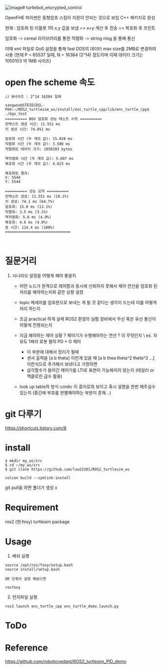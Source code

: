 ![image](https://github.com/user-attachments/assets/8a99bbea-0046-42ef-9190-dd14899aedfd)# turtlebot_encrypted_control


OpenFHE 파이썬은 동형암호 스킴이 지원이 안되는 것으로 보임 
C++ 패키지로 완성

현재 : 
암호화 된 터틀봇 1의 x,y 값을 보냄 => x+y 계산 후 전송 => 복호화 후 프린트

암호화 -> cereal 라이브러리를 통한 직렬화 -> string msg 을 통해 통신 

이때 xml 파일로 QoS 설정을 통해 fast DDS의 데이터 max size를 2MB로 변경하여 사용
(현재 P = 65537 일때, N = 16384 (2^14) 정도이며 이때 데이터 크기는 1050103 약 1MB 사이즈)


# open fhe scheme 속도
```
// N사이즈 : 2^14 16384 일때 

sangwon@STEIECDSL-P04:~/ROS2_turtlesim_ws/install/enc_turtle_cpp/lib/enc_turtle_cpp$ ./bgv_test
========== BGV 암호화 성능 테스트 시작 ==========
컨텍스트 생성 시간: 11.551 ms
키 생성 시간: 74.051 ms

암호화 시간 (두 개의 값): 15.028 ms
직렬화 시간 (두 개의 값): 3.508 ms
직렬화된 데이터 크기: 1050103 bytes

역직렬화 시간 (두 개의 값): 5.607 ms
복호화 시간 (두 개의 값): 4.623 ms

복호화된 결과:
X: 5544
Y: 5544

========== 성능 요약 ==========
컨텍스트 생성: 11.551 ms (10.1%)
키 생성: 74.1 ms (64.7%)
암호화: 15.0 ms (13.1%)
직렬화: 3.5 ms (3.1%)
역직렬화: 5.6 ms (4.9%)
복호화: 4.6 ms (4.0%)
총 시간: 114.4 ms (100%)
==============================



```
# 질문거리

1. 시나리오 설정을 어떻게 해야 좋을지
   - 어떤 노드가 원격으로 제어함과 동시에 신뢰하지 못해서 제어 연산을 암호화 된 처리를 해야하는지와 같은 상황 설정
   - topic 메세지를 암호문으로 보내는 게 될 것 같다는 생각이 드는데 이를 어떻게 처리 하는지
   - 조금 practical 하게 실제 ROS2 환경의 실험 장비에서 무선 혹은 유선 통신이 어떻게 진행되는지
   - 지금 해야하는 제어 상황 ? 제어기가 수행해야하는 연산 ? 이 무엇인지
     \\ ex. 자유도 1짜리 로봇 팔의 PD + G 제어
     - 이 부분에 대해서 정리가 될때
     - 센서 출력을 [a b theta] 이런게 있을 때 [a b thea theta^2 theta^3 ...] 이런식으로 추가해서 보낸다고 가정하면
     - 삼각함수가 들어간 제어기를 LTI로 표현이 가능해지지 않는지 (테일러 or 맥클로린 급수 활용)
       
   - look up table의 방식 cordic 이 흥미로워 보이고 혹시 설명을 한번 해주실수 있는지 (중간에 부호를 판별해야하는 부분이 존재...)
     


# git 다루기
https://shortcuts.tistory.com/8

# install
```
$ mkdir my_ws/src  
$ cd ~/my_ws/src  
$ git clone https://github.com/lsw23101/ROS2_turtlesim_ws

colcon build --symlink-install
```
git pull을 하면 폴더가 생성 x
# Requirement
ros2 (현:foxy)
turtlesim package

# Usage
1. 배쉬 실행
```
source /opt/ros/foxy/setup.bash
source install/setup.bash

OR 단축어 설정 해놨으면

rosfoxy 
```

2. 런치파일 실행
   
```
ros2 launch enc_turtle_cpp enc_turtle_demo.launch.py
```

# ToDo

# Reference



https://github.com/roboticvedant/ROS2_turtlesim_PID_demo
